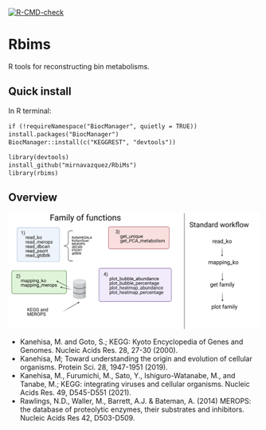   <!-- badges: start -->
  [![R-CMD-check](https://github.com/mirnavazquez/RbiMs/workflows/R-CMD-check/badge.svg)](https://github.com/mirnavazquez/RbiMs/actions)
  <!-- badges: end -->
  
# Rbims

R tools for reconstructing bin metabolisms.

## Quick install

In R terminal:

```
if (!requireNamespace("BiocManager", quietly = TRUE)) install.packages("BiocManager")
BiocManager::install(c("KEGGREST", "devtools"))
```

```
library(devtools)
install_github("mirnavazquez/RbiMs")
library(rbims)
```
  
## Overview 

![](inst/rRbiMs-3.png)

* Kanehisa, M. and Goto, S.; KEGG: Kyoto Encyclopedia of Genes and Genomes. Nucleic Acids Res. 28, 27-30 (2000).
* Kanehisa, M; Toward understanding the origin and evolution of cellular organisms. Protein Sci. 28, 1947-1951 (2019).
* Kanehisa, M., Furumichi, M., Sato, Y., Ishiguro-Watanabe, M., and Tanabe, M.; KEGG: integrating viruses and cellular organisms. Nucleic Acids Res. 49, D545-D551 (2021).
* Rawlings, N.D., Waller, M., Barrett, A.J. & Bateman, A. (2014) MEROPS: the database of proteolytic enzymes, their substrates and inhibitors. Nucleic Acids Res 42, D503-D509.


